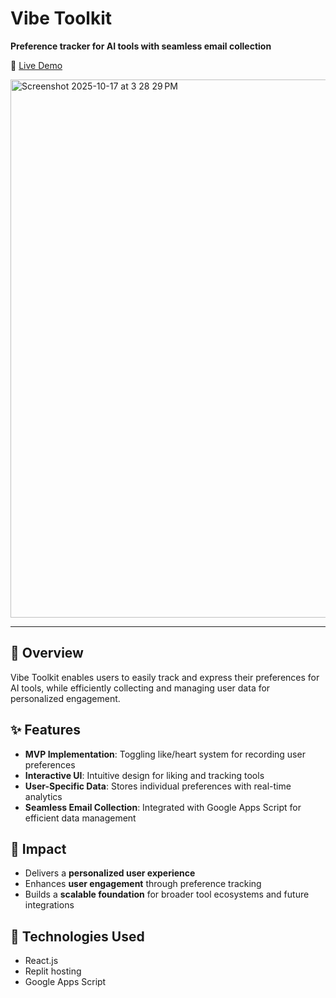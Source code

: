 # Vibe Toolkit

**Preference tracker for AI tools with seamless email collection**

🔗 [Live Demo](https://vote-for-your-favorite-ai-tools.lovable.app/)

<img width="1051" height="861" alt="Screenshot 2025-10-17 at 3 28 29 PM" src="https://github.com/user-attachments/assets/bf51c464-201a-4769-a6cf-79d03660457e" />

---

## 📌 Overview

Vibe Toolkit enables users to easily track and express their preferences for AI tools, while efficiently collecting and managing user data for personalized engagement.


## ✨ Features

- **MVP Implementation**: Toggling like/heart system for recording user preferences
- **Interactive UI**: Intuitive design for liking and tracking tools
- **User-Specific Data**: Stores individual preferences with real-time analytics
- **Seamless Email Collection**: Integrated with Google Apps Script for efficient data management



## 🚀 Impact

- Delivers a **personalized user experience**
- Enhances **user engagement** through preference tracking
- Builds a **scalable foundation** for broader tool ecosystems and future integrations



## 🔧 Technologies Used

- React.js
- Replit hosting
- Google Apps Script




